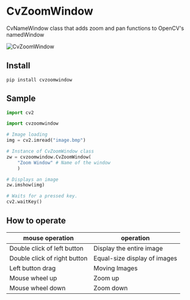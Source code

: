 # CvZoomWindow
CvNameWindow class that adds zoom and pan functions to OpenCV's namedWindow

![CvZoomWindow](https://github.com/ImagingSolution/CvZoomWindow/assets/29155364/b8ef1e5e-31ad-4735-9576-1efe370c01f0)

## Install

```
pip install cvzoomwindow
```



## Sample

```python
import cv2

import cvzoomwindow

# Image loading
img = cv2.imread("image.bmp")

# Instance of CvZoomWindow class
zw = cvzoomwindow.CvZoomWindow(
    "Zoom Window" # Name of the window 
    )

# Displays an image
zw.imshow(img)

# Waits for a pressed key.
cv2.waitKey()
```



## How to operate

| mouse operation              | operation                    |
| ---------------------------- | ---------------------------- |
| Double click of left button  | Display the entire image     |
| Double click of right button | Equal-size display of images |
| Left button drag             | Moving Images                |
| Mouse wheel up               | Zoom up                      |
| Mouse wheel down             | Zoom down                    |




